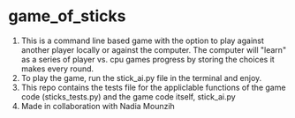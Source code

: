 # game_of_sticks
1. This is a command line based game with the option to play against another player locally or against the computer. The computer will "learn" as a series of player vs. cpu games progress by storing the choices it makes every round. 
2. To play the game, run the stick_ai.py file in the terminal and enjoy. 
3. This repo contains the tests file for the appliclable functions of the game code (sticks_tests.py) and the game code itself, stick_ai.py 
4. Made in collaboration with Nadia Mounzih 